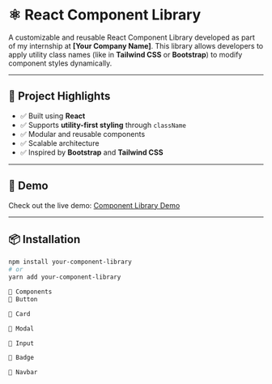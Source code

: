 # ⚛️ React Component Library

A customizable and reusable React Component Library developed as part of my internship at **[Your Company Name]**. This library allows developers to apply utility class names (like in **Tailwind CSS** or **Bootstrap**) to modify component styles dynamically.

---

## 📌 Project Highlights

- ✅ Built using **React**
- ✅ Supports **utility-first styling** through `className`
- ✅ Modular and reusable components
- ✅ Scalable architecture
- ✅ Inspired by **Bootstrap** and **Tailwind CSS**

---

## 🚀 Demo

Check out the live demo: [Component Library Demo](https://your-demo-link.com)

---

## 📦 Installation

```bash
npm install your-component-library
# or
yarn add your-component-library

📁 Components
🔹 Button

🔹 Card

🔹 Modal

🔹 Input

🔹 Badge

🔹 Navbar
